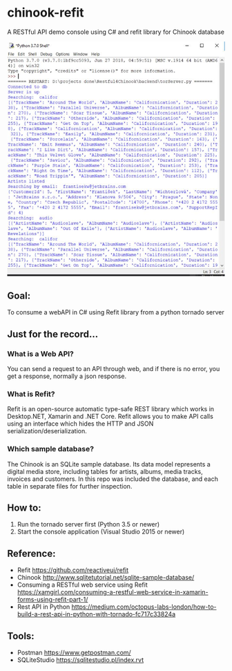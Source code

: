 # chinook-refit
A RESTful API demo console using C# and refit library for Chinook database


![Output](https://github.com/pangoro24/chinook-refit/blob/master/images/img1.jpg "Test demo image")


## Goal:
To consume a webAPI in C# using Refit library from a python tornado server 

## Just for the record...
### What is a Web API?
You can send a request to an API through web, and if there is no error, you get a response, normally a json response. 

### What is Refit?
Refit is an open-source automatic type-safe REST library which works in Desktop.NET, Xamarin and .NET Core. Refit allows you to make API calls using an interface which hides the HTTP and JSON serialization/deserialization.

### Which sample database?
The Chinook is an SQLite sample database. Its data model represents a digital media store, including tables for artists, albums, media tracks, invoices and customers. In this repo was included the database, and each table in separate files for further inspection.


## How to:
1. Run the tornado server first (Python 3.5 or newer)
2. Start the console application (Visual Studio 2015 or newer)

## Reference:
- Refit https://github.com/reactiveui/refit
- Chinook http://www.sqlitetutorial.net/sqlite-sample-database/
- Consuming a RESTful web service using Refit https://xamgirl.com/consuming-a-restful-web-service-in-xamarin-forms-using-refit-part-1/
- Rest API in Python https://medium.com/octopus-labs-london/how-to-build-a-rest-api-in-python-with-tornado-fc717c33824a

## Tools: 
- Postman https://www.getpostman.com/
- SQLiteStudio https://sqlitestudio.pl/index.rvt
